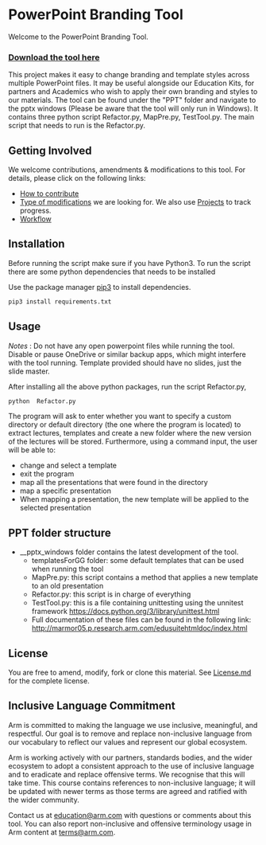 
# PowerPoint Branding Tool

Welcome to the PowerPoint Branding Tool.

### [Download the tool here](https://github.com/arm-university/PPT-branding-tool/archive/refs/heads/main.zip)

This project makes it easy to change branding and template styles across multiple PowerPoint files. It may be useful alongside our Education Kits, for partners and Academics who wish to apply their own branding and styles to our materials. The tool can be found under the "PPT" folder and navigate to the pptx windows (Please be aware that the tool will only run in Windows). It contains three python script Refactor.py, MapPre.py, TestTool.py. The main script that needs to run is the Refactor.py.

## Getting Involved
We welcome contributions, amendments & modifications to this tool. For details, please click on the following links:

* [How to contribute](https://github.com/arm-university/PPT-branding-tool/blob/main/Contributions_and_Modifications/Contributions_and_Modifications.md)
* [Type of modifications](https://github.com/arm-university/PPT-branding-tool/blob/main/Contributions_and_Modifications/Desired_Contributions.md) we are looking for. We also use [Projects](https://github.com/arm-university/PPT-branding-tool/projects) to track progress.
* [Workflow](https://github.com/arm-university/PPT-branding-tool/blob/main/Contributions_and_Modifications/workflow.pdf)

## Installation
Before running the script make sure if you have Python3. To run the script there are some python dependencies that needs to be installed

Use the package manager [pip3](https://pip.pypa.io/en/stable/) to install dependencies.

```bash
pip3 install requirements.txt
```

## Usage

*Notes* : Do not have any open powerpoint files while running the tool. Disable or pause OneDrive or similar backup apps, which might interfere with the tool running. Template provided should have no slides, just the slide master.

After installing all the above python packages, run the script Refactor.py,
```bash
python  Refactor.py
```
The program will ask to enter whether you want to specify a custom directory or default directory (the one where the program is located) to extract lectures, templates and create a new folder where the new version of the lectures will be stored.
Furthermore, using a command input, the user will be able to:

* change and select a template
* exit the program
* map all the presentations that were found in the directory
* map a specific presentation
* When mapping a presentation, the new template will be applied to the selected presentation

## PPT folder structure
* __pptx_windows folder contains the latest development of the tool.
  * templatesForGG folder: some default templates that can be used when running the tool
  * MapPre.py: this script contains a method that applies a new template to an old presentation
  * Refactor.py: this script is in charge of everything
  * TestTool.py: this is a file containing unittesting using the unnitest framework https://docs.python.org/3/library/unittest.html
  * Full documentation of these files can be found in the following link: http://marmor05.p.research.arm.com/edusuitehtmldoc/index.html

## License
You are free to amend, modify, fork or clone this material. See [License.md](https://github.com/arm-university/PPT-branding-tool/blob/main/License/License.md) for the complete license.

## Inclusive Language Commitment
Arm is committed to making the language we use inclusive, meaningful, and respectful. Our goal is to remove and replace non-inclusive language from our vocabulary to reflect our values and represent our global ecosystem.
 
Arm is working actively with our partners, standards bodies, and the wider ecosystem to adopt a consistent approach to the use of inclusive language and to eradicate and replace offensive terms. We recognise that this will take time. This course contains references to non-inclusive language; it will be updated with newer terms as those terms are agreed and ratified with the wider community. 
 
Contact us at education@arm.com with questions or comments about this tool. You can also report non-inclusive and offensive terminology usage in Arm content at terms@arm.com.
